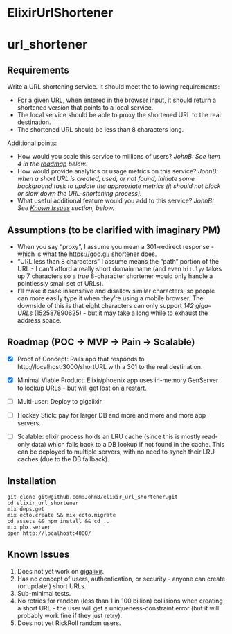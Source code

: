# ElixirUrlShortener

# url_shortener

## Requirements

Write a URL shortening service. It should meet the following requirements:

* For a given URL, when entered in the browser input, it should return a shortened version that points to a local service.
* The local service should be able to proxy the shortened URL to the real destination.
* The shortened URL should be less than 8 characters long.

Additional points:
* How would you scale this service to millions of users? _JohnB: See item 4 in the [roadmap](https://github.com/JohnB/url_shortener#roadmap-poc---mvp---pain---scalable) below._
* How would provide analytics or usage metrics on this service? _JohnB: when a short URL is created, used, or not found, initiate some background task to update the appropriate metrics (it should not block or slow down the URL-shortening process)._
* What useful additional feature would you add to this service? _JohnB: See [Known Issues](https://github.com/JohnB/url_shortener#known-issues) section, below._

## Assumptions (to be clarified with imaginary PM)

* When you say “proxy”, I assume you mean a 301-redirect response - which is what the https://goo.gl/ shortener does.
* “URL less than 8 characters” I assume means the “path” portion of the URL - I can't afford a really short domain name (and even `bit.ly/` takes up 7 characters so a _true_ 8-character shortener would only handle a pointlessly small set of URLs).
* I’ll make it case insensitive and disallow similar characters, so people can more easily type it when they’re using a mobile browser. The downside of this is that eight characters can only support _142 giga-URLs_ (152587890625) - but it may take a long while to exhaust the address space.

## Roadmap (POC -> MVP -> Pain -> Scalable)

* [x] Proof of Concept: Rails app that responds to http://localhost:3000/shortURL with a 301
to the real destination.
* [x] Minimal Viable Product: Elixir/phoenix app uses in-memory GenServer to lookup URLs - but will get lost on a restart.
* [ ] Multi-user: Deploy to gigalixir
* [ ] Hockey Stick: pay for larger DB and more and more and more app servers.
* [ ] Scalable: elixir process holds an LRU cache (since this is mostly read-only data) which falls back to a DB lookup if not found in the cache. This can be deployed to multiple servers, with no need to synch their LRU caches (due to the DB fallback).


## Installation

```
git clone git@github.com:JohnB/elixir_url_shortener.git
cd elixir_url_shortener
mix deps.get
mix ecto.create && mix ecto.migrate
cd assets && npm install && cd ..
mix phx.server
open http://localhost:4000/
```

## Known Issues

1. Does not yet work on [gigalixir](https://mad-academic-harvestmen.gigalixirapp.com/).
1. Has no concept of users, authentication, or security - anyone can create (or update!) short URLs.
1. Sub-minimal tests.
1. No retries for random (less than 1 in 100 billion) collisions when creating a short URL - the user will get a uniqueness-constraint error (but it will probably work fine if they just retry).
1. Does not yet RickRoll random users.
